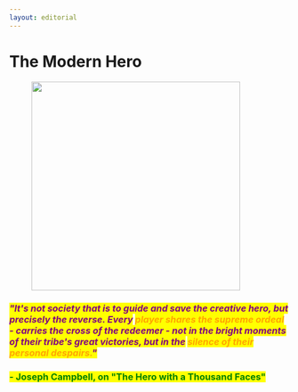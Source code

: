 ```yaml
---
layout: editorial
---
```


# The Modern Hero

<figure><img src="../../../../../.gitbook/assets/pexels-btgl-♡-13374653 (1).jpg" alt="" width="375"><figcaption></figcaption></figure>

### _<mark style="color:purple;">"It's not society that is to guide and save the creative hero, but precisely the reverse. Every</mark> <mark style="color:orange;">player shares the supreme ordeal</mark> <mark style="color:purple;">- carries the cross of the redeemer - not in the bright moments of their tribe's great victories, but in the</mark> <mark style="color:orange;">silence of their personal despairs.</mark><mark style="color:purple;">"</mark>_

### <mark style="color:green;">- Joseph Campbell, on "The Hero with a Thousand Faces"</mark>
